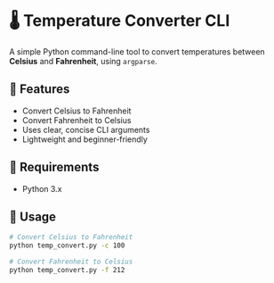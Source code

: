 # 🌡️ Temperature Converter CLI

A simple Python command-line tool to convert temperatures between **Celsius** and **Fahrenheit**, using `argparse`.

## 🚀 Features

- Convert Celsius to Fahrenheit
- Convert Fahrenheit to Celsius
- Uses clear, concise CLI arguments
- Lightweight and beginner-friendly

## 🧰 Requirements

- Python 3.x

## 📝 Usage

```bash
# Convert Celsius to Fahrenheit
python temp_convert.py -c 100

# Convert Fahrenheit to Celsius
python temp_convert.py -f 212
